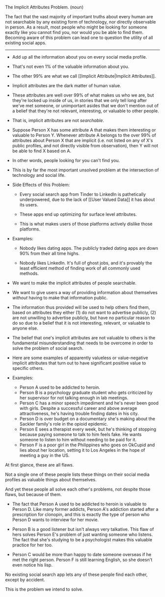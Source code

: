 The Implicit Attributes Problem. (noun)

The fact that the vast majority of important truths about every human are not searchable by any existing form of technology, nor directly observable in person. As a result, most people who might be looking for someone exactly like you cannot find you, nor would you be able to find them. Becoming aware of this problem can lead one to question the utility of all existing social apps.

---

- Add up all the information about you on every social media profile.

- That's not even 1% of the valuable information about you.

- The other 99% are what we call [[Implicit Attribute|Implicit Attributes]].

- Implicit attributes are the dark matter of human value.

- These attributes are well over 99% of what makes us who we are, but they're locked up inside of us, in stories that we only tell long after we've met someone, or unimportant asides that we don't mention out of a belief that they're not relevant, interesting, or valuable to other people.

- That is, implicit attributes are not _searchable_.

- Suppose Person X has some attribute A that makes them interesting or valuable to Person Y. Whenever attribute A belongs to the over 99% of attributes about Person X that are implicit (i.e. not listed on any of X's public profiles, and not directly visible from observation), then Y will not be able to find X based on A.

- In other words, people looking for you can't find you.

- This is by far the most important unsolved problem at the intersection of technology and social life.

- Side Effects of this Problem:

	- Every social search app from Tinder to LinkedIn is pathetically underpowered, due to the lack of [[User Valued Data]] it has about its users.

	- These apps end up optimizing for surface level attributes.

	- This is what makes users of those platforms actively dislike those platforms.

- Examples:

	- Nobody likes dating apps. The publicly traded dating apps are down 90% from their all time highs.

	- Nobody likes LinkedIn. It's full of ghost jobs, and it's provably the least efficient method of finding work of all commonly used methods.


- We want to make the implicit attributes of people searchable.

- We want to give users a way of providing information about themselves _without_ having to make that information public.

- The information thus provided will be used to help others find them, based on attributes they either (1) do not want to advertise publicly, (2) are not unwilling to advertise publicly, but have no particular reason to do so due to a belief that it is not interesting, relevant, or valuable to anyone else.

- The belief that one's implicit attributes are not valuable to others is the fundamental misunderstanding that needs to be overcome in order to solve the problem of social search.

- Here are some examples of apparently valueless or value-negative implicit attributes that turn out to have significant positive value to specific others.

- Examples:
	- Person A used to be addicted to heroin.
	- Person B is a psychology graduate student who gets criticized by her supervisor for not talking enough in lab meetings.
	- Person C has a minor speech impediment and he's never been good with girls. Despite a successful career and above average attractiveness, he's having trouble finding dates in his city.
	- Person D is over budget on a documentary she's making about the Sackler family's role in the opioid epidemic.
	- Person E sees a therapist every week, but he's thinking of stopping because paying someone to talk to him feels fake. He wants someone to listen to him without needing to be paid for it.
	- Person F is a poor girl in the Philippines who goes on OkCupid and lies about her location, setting it to Los Angeles in the hope of meeting a guy in the US.

At first glance, these are all flaws.

Not a single one of these people lists these things on their social media profiles as valuable things about themselves.

And yet these people all solve each other's problems, not despite those flaws, but because of them.

- The fact that Person A used to be addicted to heroin is valuable to Person D. Like many former addicts, Person A's addiction started after a prescription for clonopin, and this is exactly the type of person who Person D wants to interview for her movie.

- Person B is a good listener but isn't always very talkative. This flaw of hers solves Person E's problem of just wanting someone who listens. The fact that she's studying to be a psychologist makes this valuable practice for her too.

- Person C would be more than happy to date someone overseas if he met the right person. Person F is still learning English, so she doesn't even notice his lisp.

No existing social search app lets any of these people find each other, except by accident.

This is the problem we intend to solve.
